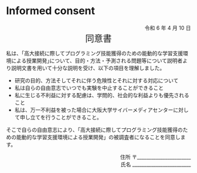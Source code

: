 # Informed consent

<div align="right">令和 6 年 4 月 10 日</div>
<div align="center"><font size="5">同意書</font></div>


私は、｢高大接続に際してプログラミング技能獲得のための能動的な学習支援環境による授業開発｣について、目的・方法・予測される問題等について説明者より説明文書を用いて十分な説明を受け、以下の項目を理解しました。

- 研究の目的、方法そしてそれに伴う危険性とそれに対する対応について
- 私は自らの自由意志でいつでも実験を中止することができること
- 私に生じる不利益に対する配慮は、学問的、社会的な利益よりも優先されること
- 私は、万一不利益を被った場合に大阪大学サイバーメディアセンターに対して申し立てを行うことができること。

そこで自らの自由意志により、｢高大接続に際してプログラミング技能獲得のための能動的な学習支援環境による授業開発」の被調査者になることを同意します。

<div align="right">住所 〒_______________________</div>
<div align="right">氏名 _________________________</div>

